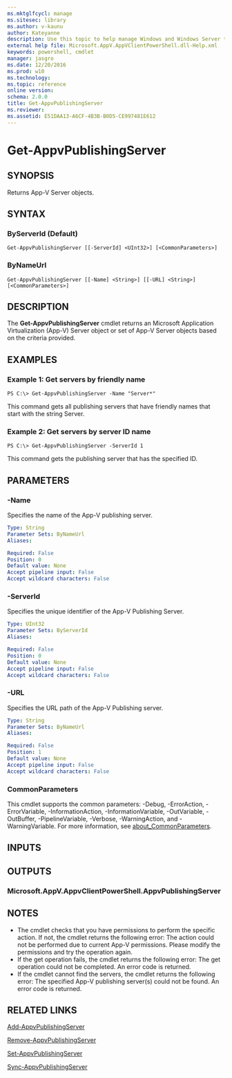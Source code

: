 ```yaml
---
ms.mktglfcycl: manage
ms.sitesec: library
ms.author: v-kaunu
author: Kateyanne
description: Use this topic to help manage Windows and Windows Server technologies with Windows PowerShell.
external help file: Microsoft.AppV.AppVClientPowerShell.dll-Help.xml
keywords: powershell, cmdlet
manager: jasgro
ms.date: 12/20/2016
ms.prod: w10
ms.technology: 
ms.topic: reference
online version: 
schema: 2.0.0
title: Get-AppvPublishingServer
ms.reviewer:
ms.assetid: E51DAA13-A6CF-4B3B-B0D5-CE997481E612
---
```


# Get-AppvPublishingServer

## SYNOPSIS
Returns App-V Server objects.

## SYNTAX

### ByServerId (Default)
```
Get-AppvPublishingServer [[-ServerId] <UInt32>] [<CommonParameters>]
```

### ByNameUrl
```
Get-AppvPublishingServer [[-Name] <String>] [[-URL] <String>] [<CommonParameters>]
```

## DESCRIPTION
The **Get-AppvPublishingServer** cmdlet returns an Microsoft Application Virtualization (App-V) Server object or set of App-V Server objects based on the criteria provided.

## EXAMPLES

### Example 1: Get servers by friendly name
```
PS C:\> Get-AppvPublishingServer -Name "Server*"
```

This command gets all publishing servers that have friendly names that start with the string Server.

### Example 2: Get servers by server ID name
```
PS C:\> Get-AppvPublishingServer -ServerId 1
```

This command gets the publishing server that has the specified ID.

## PARAMETERS

### -Name
Specifies the name of the App-V publishing server.

```yaml
Type: String
Parameter Sets: ByNameUrl
Aliases: 

Required: False
Position: 0
Default value: None
Accept pipeline input: False
Accept wildcard characters: False
```

### -ServerId
Specifies the unique identifier of the App-V Publishing Server.

```yaml
Type: UInt32
Parameter Sets: ByServerId
Aliases: 

Required: False
Position: 0
Default value: None
Accept pipeline input: False
Accept wildcard characters: False
```

### -URL
Specifies the URL path of the App-V Publishing server.

```yaml
Type: String
Parameter Sets: ByNameUrl
Aliases: 

Required: False
Position: 1
Default value: None
Accept pipeline input: False
Accept wildcard characters: False
```

### CommonParameters
This cmdlet supports the common parameters: -Debug, -ErrorAction, -ErrorVariable, -InformationAction, -InformationVariable, -OutVariable, -OutBuffer, -PipelineVariable, -Verbose, -WarningAction, and -WarningVariable. For more information, see [about_CommonParameters](https://go.microsoft.com/fwlink/?LinkID=113216).

## INPUTS

## OUTPUTS

### Microsoft.AppV.AppvClientPowerShell.AppvPublishingServer

## NOTES
* The cmdlet checks that you have permissions to perform the specific action. If not, the cmdlet returns the following error:  The action could not be performed due to current App-V permissions. Please modify the permissions and try the operation again.
* If the get operation fails, the cmdlet returns the following error: The get operation could not be completed. An error code is returned.
* If the cmdlet cannot find the servers, the cmdlet returns the following error: The specified App-V publishing server(s) could not be found. An error code is returned.

## RELATED LINKS

[Add-AppvPublishingServer](./Add-AppvPublishingServer.md)

[Remove-AppvPublishingServer](./Remove-AppvPublishingServer.md)

[Set-AppvPublishingServer](./Set-AppvPublishingServer.md)

[Sync-AppvPublishingServer](./Sync-AppvPublishingServer.md)

